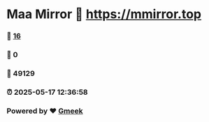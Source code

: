# Maa Mirror :link: https://mmirror.top 
### :page_facing_up: [16](https://mmirror.top/tag.html) 
### :speech_balloon: 0 
### :hibiscus: 49129 
### :alarm_clock: 2025-05-17 12:36:58 
### Powered by :heart: [Gmeek](https://github.com/Meekdai/Gmeek)
